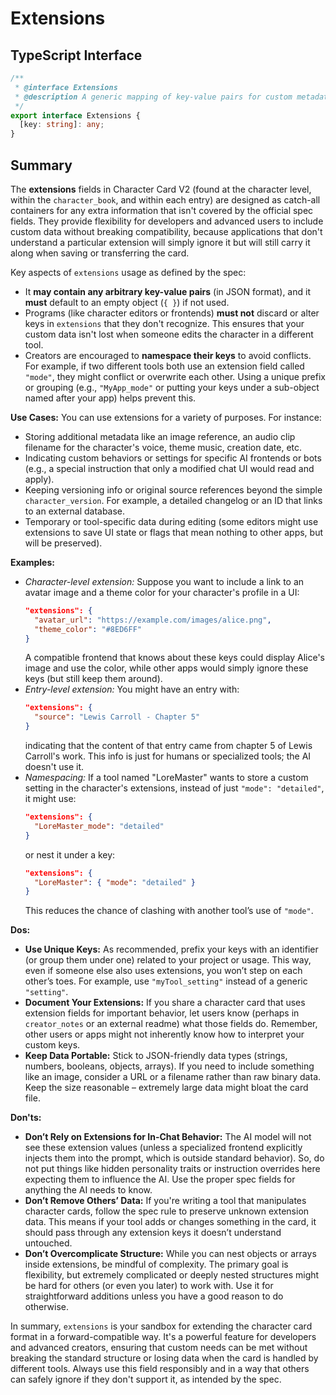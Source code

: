 # Extensions

## TypeScript Interface

```typescript
/**
 * @interface Extensions
 * @description A generic mapping of key-value pairs for custom metadata beyond the defined spec.
 */
export interface Extensions {
  [key: string]: any;
}
```

## Summary

The **extensions** fields in Character Card V2 (found at the character level, within the `character_book`, and within each entry) are designed as catch-all containers for any extra information that isn't covered by the official spec fields. They provide flexibility for developers and advanced users to include custom data without breaking compatibility, because applications that don't understand a particular extension will simply ignore it but will still carry it along when saving or transferring the card.

Key aspects of `extensions` usage as defined by the spec:

- It **may contain any arbitrary key-value pairs** (in JSON format), and it **must** default to an empty object (`{ }`) if not used.
- Programs (like character editors or frontends) **must not** discard or alter keys in `extensions` that they don't recognize. This ensures that your custom data isn't lost when someone edits the character in a different tool.
- Creators are encouraged to **namespace their keys** to avoid conflicts. For example, if two different tools both use an extension field called `"mode"`, they might conflict or overwrite each other. Using a unique prefix or grouping (e.g., `"MyApp_mode"` or putting your keys under a sub-object named after your app) helps prevent this.

**Use Cases:** You can use extensions for a variety of purposes. For instance:

- Storing additional metadata like an image reference, an audio clip filename for the character's voice, theme music, creation date, etc.
- Indicating custom behaviors or settings for specific AI frontends or bots (e.g., a special instruction that only a modified chat UI would read and apply).
- Keeping versioning info or original source references beyond the simple `character_version`. For example, a detailed changelog or an ID that links to an external database.
- Temporary or tool-specific data during editing (some editors might use extensions to save UI state or flags that mean nothing to other apps, but will be preserved).

**Examples:**

- _Character-level extension:_ Suppose you want to include a link to an avatar image and a theme color for your character's profile in a UI:
  ```json
  "extensions": {
    "avatar_url": "https://example.com/images/alice.png",
    "theme_color": "#8ED6FF"
  }
  ```
  A compatible frontend that knows about these keys could display Alice's image and use the color, while other apps would simply ignore these keys (but still keep them around).
- _Entry-level extension:_ You might have an entry with:
  ```json
  "extensions": {
    "source": "Lewis Carroll - Chapter 5"
  }
  ```
  indicating that the content of that entry came from chapter 5 of Lewis Carroll's work. This info is just for humans or specialized tools; the AI doesn't use it.
- _Namespacing:_ If a tool named "LoreMaster" wants to store a custom setting in the character's extensions, instead of just `"mode": "detailed"`, it might use:
  ```json
  "extensions": {
    "LoreMaster_mode": "detailed"
  }
  ```
  or nest it under a key:
  ```json
  "extensions": {
    "LoreMaster": { "mode": "detailed" }
  }
  ```
  This reduces the chance of clashing with another tool’s use of `"mode"`.

**Dos:**

- **Use Unique Keys:** As recommended, prefix your keys with an identifier (or group them under one) related to your project or usage. This way, even if someone else also uses extensions, you won’t step on each other’s toes. For example, use `"myTool_setting"` instead of a generic `"setting"`.
- **Document Your Extensions:** If you share a character card that uses extension fields for important behavior, let users know (perhaps in `creator_notes` or an external readme) what those fields do. Remember, other users or apps might not inherently know how to interpret your custom keys.
- **Keep Data Portable:** Stick to JSON-friendly data types (strings, numbers, booleans, objects, arrays). If you need to include something like an image, consider a URL or a filename rather than raw binary data. Keep the size reasonable – extremely large data might bloat the card file.

**Don'ts:**

- **Don’t Rely on Extensions for In-Chat Behavior:** The AI model will not see these extension values (unless a specialized frontend explicitly injects them into the prompt, which is outside standard behavior). So, do not put things like hidden personality traits or instruction overrides here expecting them to influence the AI. Use the proper spec fields for anything the AI needs to know.
- **Don’t Remove Others’ Data:** If you're writing a tool that manipulates character cards, follow the spec rule to preserve unknown extension data. This means if your tool adds or changes something in the card, it should pass through any extension keys it doesn’t understand untouched.
- **Don’t Overcomplicate Structure:** While you can nest objects or arrays inside extensions, be mindful of complexity. The primary goal is flexibility, but extremely complicated or deeply nested structures might be hard for others (or even you later) to work with. Use it for straightforward additions unless you have a good reason to do otherwise.

In summary, `extensions` is your sandbox for extending the character card format in a forward-compatible way. It's a powerful feature for developers and advanced creators, ensuring that custom needs can be met without breaking the standard structure or losing data when the card is handled by different tools. Always use this field responsibly and in a way that others can safely ignore if they don't support it, as intended by the spec.
